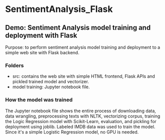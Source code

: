 # SentimentAnalysis_Flask

## Demo: Sentiment Analysis model training and deployment with Flask
Purpose: to perform sentiment analysis model training and deployment to a simple web site with Flask backend.

### Folders
- src: contains the web site with simple HTML frontend, Flask APIs and pickled trained model and vectorizer.
- model training: Jupyter notebook file.

### How the model was trained
The Jupyter notebook file shows the entire process of downloading data, data wrangling, preprocessing texts with NLTK, vectorizing corpus, training the Logic Regression model with Scikit-Learn, evaluation, and pickling for deployment using joblib. Labeled IMDB data was used to train the model. Since it's a simple Logistic Regression model, no GPU is needed.
